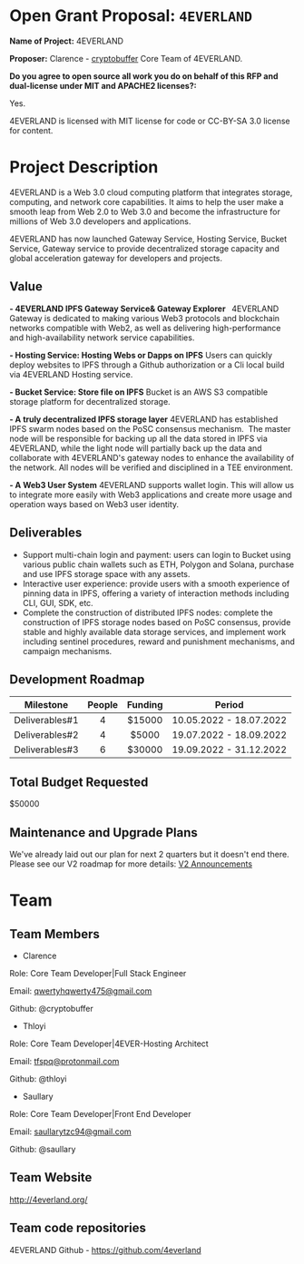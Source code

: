 # Open Grant Proposal: `4EVERLAND`

**Name of Project:** 4EVERLAND

**Proposer:** Clarence - [cryptobuffer](https://github.com/cryptobuffer) Core Team of 4EVERLAND.

**Do you agree to open source all work you do on behalf of this RFP and dual-license under MIT and APACHE2 licenses?:** 

Yes.

4EVERLAND is licensed with MIT license for code or CC-BY-SA 3.0 license for content.

# Project Description

4EVERLAND is a Web 3.0 cloud computing platform that integrates storage, computing, and network core capabilities. 
It aims to help the user make a smooth leap from Web 2.0 to Web 3.0 and become the infrastructure for millions of Web 3.0 developers and applications.

4EVERLAND has now launched Gateway Service, Hosting Service, Bucket Service, Gateway service to provide decentralized storage capacity and global acceleration gateway for developers and projects.

## Value

**- 4EVERLAND IPFS Gateway Service& Gateway Explorer** 
4EVERLAND Gateway is dedicated to making various Web3 protocols and blockchain networks compatible with Web2, as well as delivering high-performance and high-availability network service capabilities.

**- Hosting Service: Hosting Webs or Dapps on IPFS**
Users can quickly deploy websites to IPFS through a Github authorization or a Cli local build via 4EVERLAND Hosting service.

**- Bucket Service: Store file on IPFS** 
Bucket is an AWS S3 compatible storage platform for decentralized storage.

**- A truly decentralized IPFS storage layer** 
4EVERLAND has established IPFS swarm nodes based on the PoSC consensus mechanism. 
The master node will be responsible for backing up all the data stored in IPFS via 4EVERLAND, while the light node will partially back up the data and collaborate with 4EVERLAND's gateway nodes to enhance the availability of the network.
All nodes will be verified and disciplined in a TEE environment. 

**- A Web3 User System**
4EVERLAND supports wallet login.
This will allow us to integrate more easily with Web3 applications and create more usage and operation ways based on Web3 user identity.

## Deliverables

- Support multi-chain login and payment: users can login to Bucket using various public chain wallets such as ETH, Polygon and Solana, purchase and use IPFS storage space with any assets.
- Interactive user experience: provide users with a smooth experience of pinning data in IPFS, offering a variety of interaction methods including CLI, GUI, SDK, etc.
- Complete the construction of distributed IPFS nodes: complete the construction of IPFS storage nodes based on PoSC consensus, provide stable and highly available data storage services, and implement work including sentinel procedures, reward and punishment mechanisms, and campaign mechanisms.

## Development Roadmap


| Milestone | People | Funding | Period |
| :------: | :------: | :------: |  :------: |
| Deliverables#1 | 4 | $15000 | 10.05.2022 - 18.07.2022 |
| Deliverables#2 | 4 | $5000 | 19.07.2022 - 18.09.2022 |
| Deliverables#3 | 6 | $30000 | 19.09.2022 - 31.12.2022 |


## Total Budget Requested

$50000

## Maintenance and Upgrade Plans

We've already laid out our plan for next 2 quarters but it doesn't end there. 
Please see our V2 roadmap for more details: [V2 Announcements](https://medium.com/4everland/4everland-announcement-4everland-roadmap-v2-f7d6ed3619b3)

# Team

## Team Members

- Clarence

Role: Core Team Developer|Full Stack Engineer

Email: qwertyhqwerty475@gmail.com

Github: @cryptobuffer

- Thloyi

Role: Core Team Developer|4EVER-Hosting Architect

Email: tfspq@protonmail.com

Github: @thloyi

- Saullary

Role: Core Team Developer|Front End Developer

Email: saullarytzc94@gmail.com

Github: @saullary

## Team Website

http://4everland.org/

## Team code repositories

4EVERLAND Github - https://github.com/4everland
